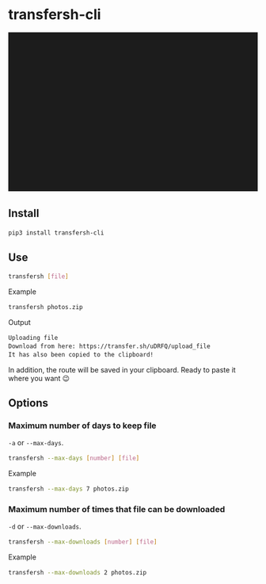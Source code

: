 # transfersh-cli

![Demo](media/demo.svg)

## Install

``` bash
pip3 install transfersh-cli
```

## Use

``` bash
transfersh [file]
```

Example

``` bash
transfersh photos.zip
```

Output

``` bash
Uploading file
Download from here: https://transfer.sh/uDRFQ/upload_file
It has also been copied to the clipboard!
```

In addition, the route will be saved in your clipboard. Ready to paste it where you want :wink:

## Options

### Maximum number of days to keep file

`-a` or `--max-days`.

``` bash
transfersh --max-days [number] [file]
```

Example

``` bash
transfersh --max-days 7 photos.zip
```

### Maximum number of times that file can be downloaded

`-d` or `--max-downloads`.

``` bash
transfersh --max-downloads [number] [file]
```

Example

``` bash
transfersh --max-downloads 2 photos.zip
```
